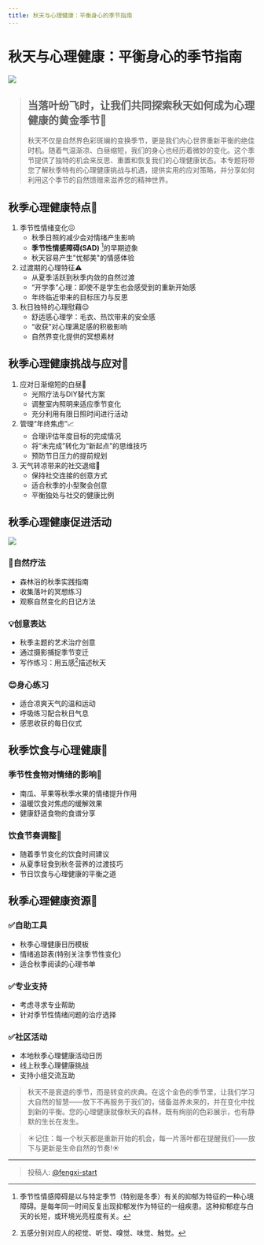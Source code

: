 ```yaml
---
title: 秋天与心理健康：平衡身心的季节指南
---
```


# 秋天与心理健康：平衡身心的季节指南 
![](https://picx.zhimg.com/80/v2-3cbf14f519e6fb1faadbae61f072ae39_1440w.jpeg?source=d16d100b)  
> ## 当落叶纷飞时，让我们共同探索秋天如何成为心理健康的黄金季节:maple_leaf:  
> 秋天不仅是自然界色彩斑斓的变换季节，更是我们内心世界重新平衡的绝佳时机。随着气温渐凉、白昼缩短，我们的身心也经历着微妙的变化。这个季节提供了独特的机会来反思、重置和恢复我们的心理健康状态。本专题将带您了解秋季特有的心理健康挑战与机遇，提供实用的应对策略，并分享如何利用这个季节的自然馈赠来滋养您的精神世界。  

## 秋季心理健康特点:fallen_leaf:  
1. 季节性情绪变化:confounded:  
    - 秋季日照的减少会对情绪产生影响  
    - **季节性情感障碍(SAD)** [^label1]的早期迹象  
    - 秋天容易产生"忧郁美"的情感体验  
2. 过渡期的心理特征:warning:  
    - 从夏季活跃到秋季内敛的自然过渡  
    - “开学季”心理：即使不是学生也会感受到的重新开始感  
    - 年终临近带来的目标压力与反思  
3. 秋日独特的心理慰藉:relieved:  
    - 舒适感心理学：毛衣、热饮带来的安全感  
    - “收获”对心理满足感的积极影响  
    - 自然界变化提供的冥想素材  

## 秋季心理健康挑战与应对:muscle:  
1. 应对日渐缩短的白昼:city_sunrise:  
    - 光照疗法与DIY替代方案  
    - 调整室内照明来适应季节变化  
    - 充分利用有限日照时间进行活动  
2. 管理“年终焦虑”:chart_with_upwards_trend:  
    - 合理评估年度目标的完成情况  
    - 将“未完成”转化为“新起点”的思维技巧  
    - 预防节日压力的提前规划  
3. 天气转凉带来的社交退缩:raising_hand:  
    - 保持社交连接的创意方式  
    - 适合秋季的小型聚会创意  
    - 平衡独处与社交的健康比例  

## 秋季心理健康促进活动  
![](https://pica.zhimg.com/80/v2-da95c6e28d37c6db2566d6d962859baa_1440w.jpeg?source=d16d100b)  
### :fallen_leaf:自然疗法  
- 森林浴的秋季实践指南  
- 收集落叶的冥想练习
- 观察自然变化的日记方法  
### :bulb:创意表达  
- 秋季主题的艺术治疗创意
- 通过摄影捕捉季节变迁
- 写作练习：用五感[^label2]描述秋天  
### :blush:身心练习  
- 适合凉爽天气的温和运动
- 呼吸练习配合秋日气息
- 感恩收获的每日仪式  

## 秋季饮食与心理健康:bento:  
### 季节性食物对情绪的影响:apple:  
- 南瓜、苹果等秋季水果的情绪提升作用
- 温暖饮食对焦虑的缓解效果
- 健康舒适食物的食谱分享  
### 饮食节奏调整:pear:  
- 随着季节变化的饮食时间建议
- 从夏季轻食到秋冬营养的过渡技巧
- 节日饮食与心理健康的平衡之道  

## 秋季心理健康资源:link:  
### :white_check_mark:自助工具  
- 秋季心理健康日历模板
- 情绪追踪表(特别关注季节性变化)
- 适合秋季阅读的心理书单  
### :white_check_mark:专业支持  
- 考虑寻求专业帮助
- 针对季节性情绪问题的治疗选择
### :white_check_mark:社区活动  
- 本地秋季心理健康活动日历
- 线上秋季心理健康挑战
- 支持小组交流互助  

> 秋天不是衰退的季节，而是转变的庆典。在这个金色的季节里，让我们学习大自然的智慧——放下不再服务于我们的，储备滋养未来的，并在变化中找到新的平衡。您的心理健康就像秋天的森林，既有绚丽的色彩展示，也有静默的生长在发生。  

> :sunny:记住：每一个秋天都是重新开始的机会，每一片落叶都在提醒我们——放下与更新是生命自然的节奏!:sunny:  

[^label1]: 季节性情感障碍是以与特定季节（特别是冬季）有关的抑郁为特征的一种心境障碍。是每年同一时间反复出现抑郁发作为特征的一组疾患。这种抑郁症与白天的长短，或环境光亮程度有关。  
[^label2]: 五感分别对应人的视觉、听觉、嗅觉、味觉、触觉。

---

> 投稿人: [@fengxi-start](https://github.com/fengxi-start)
